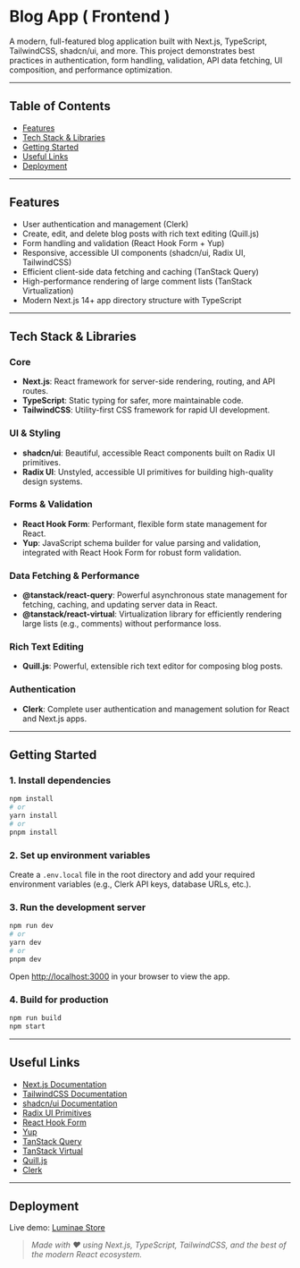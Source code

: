 # Blog App ( Frontend )

A modern, full-featured blog application built with Next.js, TypeScript, TailwindCSS, shadcn/ui, and more. This project demonstrates best practices in authentication, form handling, validation, API data fetching, UI composition, and performance optimization.

---

## Table of Contents

- [Features](#features)
- [Tech Stack & Libraries](#tech-stack--libraries)
- [Getting Started](#getting-started)
- [Useful Links](#useful-links)
- [Deployment](#Deployment)

---

## Features

- User authentication and management (Clerk)
- Create, edit, and delete blog posts with rich text editing (Quill.js)
- Form handling and validation (React Hook Form + Yup)
- Responsive, accessible UI components (shadcn/ui, Radix UI, TailwindCSS)
- Efficient client-side data fetching and caching (TanStack Query)
- High-performance rendering of large comment lists (TanStack Virtualization)
- Modern Next.js 14+ app directory structure with TypeScript

---

## Tech Stack & Libraries

### Core

- **Next.js**: React framework for server-side rendering, routing, and API routes.
- **TypeScript**: Static typing for safer, more maintainable code.
- **TailwindCSS**: Utility-first CSS framework for rapid UI development.

### UI & Styling

- **shadcn/ui**: Beautiful, accessible React components built on Radix UI primitives.
- **Radix UI**: Unstyled, accessible UI primitives for building high-quality design systems.

### Forms & Validation

- **React Hook Form**: Performant, flexible form state management for React.
- **Yup**: JavaScript schema builder for value parsing and validation, integrated with React Hook Form for robust form validation.

### Data Fetching & Performance

- **@tanstack/react-query**: Powerful asynchronous state management for fetching, caching, and updating server data in React.
- **@tanstack/react-virtual**: Virtualization library for efficiently rendering large lists (e.g., comments) without performance loss.

### Rich Text Editing

- **Quill.js**: Powerful, extensible rich text editor for composing blog posts.

### Authentication

- **Clerk**: Complete user authentication and management solution for React and Next.js apps.

---

## Getting Started

### 1. Install dependencies

```bash
npm install
# or
yarn install
# or
pnpm install
```

### 2. Set up environment variables

Create a `.env.local` file in the root directory and add your required environment variables (e.g., Clerk API keys, database URLs, etc.).

### 3. Run the development server

```bash
npm run dev
# or
yarn dev
# or
pnpm dev
```

Open [http://localhost:3000](http://localhost:3000) in your browser to view the app.

### 4. Build for production

```bash
npm run build
npm start
```

---

## Useful Links

- [Next.js Documentation](https://nextjs.org/docs)
- [TailwindCSS Documentation](https://tailwindcss.com/docs)
- [shadcn/ui Documentation](https://ui.shadcn.com/docs)
- [Radix UI Primitives](https://www.radix-ui.com/primitives/docs/overview/introduction)
- [React Hook Form](https://react-hook-form.com/)
- [Yup](https://github.com/jquense/yup)
- [TanStack Query](https://tanstack.com/query/latest)
- [TanStack Virtual](https://tanstack.com/virtual/latest)
- [Quill.js](https://quilljs.com/)
- [Clerk](https://clerk.com/docs)

---

## Deployment

Live demo: [Luminae Store](https://ecommerce-nextjs-by-mustafa.vercel.app/)

> _Made with ❤️ using Next.js, TypeScript, TailwindCSS, and the best of the modern React ecosystem._
